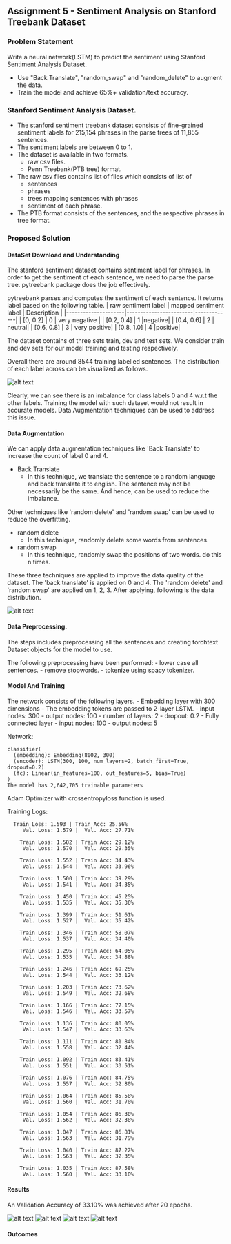 ## Assignment 5 - Sentiment Analysis on Stanford Treebank Dataset

### Problem Statement

Write a neural network(LSTM) to predict the sentiment using Stanford Sentiment Analysis Dataset.
  - Use "Back Translate", "random_swap" and "random_delete" to augment the data.
  - Train the model and achieve 65%+ validation/text accuracy.

### Stanford Sentiment Analysis Dataset.
  - The stanford sentiment treebank dataset consists of fine-grained sentiment labels for 215,154 phrases in the parse trees of 11,855 sentences.
  - The sentiment labels are between 0 to 1.
  - The dataset is available in two formats.
    - raw csv files.
    - Penn Treebank(PTB tree) format.
  - The raw csv files contains list of files which consists of list of 
    - sentences
    - phrases
    - trees mapping sentences with phrases
    - sentiment of each phrase.
  - The PTB format consists of the sentences, and the respective phrases in tree format.

### Proposed Solution

#### DataSet Download and Understanding
  
  The stanford sentiment dataset contains sentiment label for phrases. In order to get the sentiment of each sentence, we need to parse the parse tree. pytreebank<add link> package does the job effectively.

  pytreebank parses and computes the sentiment of each sentence. It returns label based on the following table.
  | raw sentiment label | mapped sentiment label | Description |
  |---------------------|------------------------|-------------|
  | [0, 0.2] | 0 | very negative |
  | [0.2, 0.4] | 1 |negative|
  | [0.4, 0.6] | 2 | neutral|
  | [0.6, 0.8] | 3 | very positive|
  | [0.8, 1.0] | 4 |positive|


  The dataset contains of three sets train, dev and test sets.
  We consider train and dev sets for our model training and testing respectively.

  Overall there are around 8544 training labelled sentences. The distribution of each label across can be visualized as follows.
  
  ![alt text](https://github.com/asravankumar/END2.0/blob/master/session_5/value_counts.png)


  Clearly, we can see there is an imbalance for class labels 0 and 4 w.r.t the other labels. Training the model with such dataset would not result in accurate models.
  Data Augmentation techniques can be used to address this issue.

#### Data Augmentation
  We can apply data augmentation techniques like 'Back Translate' to increase the count of label 0 and 4.
  - Back Translate
    - In this technique, we translate the sentence to a random language and back translate it to english. The sentence may not be necessarily be the same. And hence, can be used to reduce the imbalance.

  Other techniques like 'random delete' and 'random swap' can be used to reduce the overfitting.
  - random delete
    - In this technique, randomly delete some words from sentences.
  - random swap
    - In this technique, randomly swap the positions of two words. do this n times.

  These three techniques are applied to improve the data quality of the dataset.
  The 'back translate' is applied on 0 and 4.
  The 'random delete' and 'random swap' are applied on 1, 2, 3. 
  After applying, following is the data distribution.

  ![alt text](https://github.com/asravankumar/END2.0/blob/master/session_5/value_counts_after_aug.png)


#### Data Preprocessing.
  The steps includes preprocessing all the sentences and creating torchtext Dataset objects for the model to use. 

  The following preprocessing have been performed:
    - lower case all sentences.
    - remove stopwords.
    - tokenize using spacy tokenizer.

####  Model And Training
  The network consists of the following layers.
    - Embedding layer with 300 dimensions
    - The embedding tokens are passed to 2-layer LSTM.
      - input nodes: 300
      - output nodes: 100
      - number of layers: 2
      - dropout: 0.2
    - Fully connected layer
      - input nodes: 100
      - output nodes: 5

  Network:
```
classifier(
  (embedding): Embedding(8002, 300)
  (encoder): LSTM(300, 100, num_layers=2, batch_first=True, dropout=0.2)
  (fc): Linear(in_features=100, out_features=5, bias=True)
)
The model has 2,642,705 trainable parameters
```

  Adam Optimizer with crossentropyloss function is used.


Training Logs:

```
  Train Loss: 1.593 | Train Acc: 25.56%
	 Val. Loss: 1.579 |  Val. Acc: 27.71% 

	Train Loss: 1.582 | Train Acc: 29.12%
	 Val. Loss: 1.570 |  Val. Acc: 29.35% 

	Train Loss: 1.552 | Train Acc: 34.43%
	 Val. Loss: 1.544 |  Val. Acc: 33.96% 

	Train Loss: 1.500 | Train Acc: 39.29%
	 Val. Loss: 1.541 |  Val. Acc: 34.35% 

	Train Loss: 1.450 | Train Acc: 45.25%
	 Val. Loss: 1.535 |  Val. Acc: 35.36% 

	Train Loss: 1.399 | Train Acc: 51.61%
	 Val. Loss: 1.527 |  Val. Acc: 35.42% 

	Train Loss: 1.346 | Train Acc: 58.07%
	 Val. Loss: 1.537 |  Val. Acc: 34.40% 

	Train Loss: 1.295 | Train Acc: 64.05%
	 Val. Loss: 1.535 |  Val. Acc: 34.88% 

	Train Loss: 1.246 | Train Acc: 69.25%
	 Val. Loss: 1.544 |  Val. Acc: 33.12% 

	Train Loss: 1.203 | Train Acc: 73.62%
	 Val. Loss: 1.549 |  Val. Acc: 32.68% 

	Train Loss: 1.166 | Train Acc: 77.15%
	 Val. Loss: 1.546 |  Val. Acc: 33.57% 

	Train Loss: 1.136 | Train Acc: 80.05%
	 Val. Loss: 1.547 |  Val. Acc: 33.63% 

	Train Loss: 1.111 | Train Acc: 81.84%
	 Val. Loss: 1.558 |  Val. Acc: 32.44% 

	Train Loss: 1.092 | Train Acc: 83.41%
	 Val. Loss: 1.551 |  Val. Acc: 33.51% 

	Train Loss: 1.076 | Train Acc: 84.75%
	 Val. Loss: 1.557 |  Val. Acc: 32.80% 

	Train Loss: 1.064 | Train Acc: 85.58%
	 Val. Loss: 1.560 |  Val. Acc: 31.70% 

	Train Loss: 1.054 | Train Acc: 86.30%
	 Val. Loss: 1.562 |  Val. Acc: 32.38% 

	Train Loss: 1.047 | Train Acc: 86.81%
	 Val. Loss: 1.563 |  Val. Acc: 31.79% 

	Train Loss: 1.040 | Train Acc: 87.22%
	 Val. Loss: 1.563 |  Val. Acc: 32.35% 

	Train Loss: 1.035 | Train Acc: 87.58%
	 Val. Loss: 1.560 |  Val. Acc: 33.10% 
```

#### Results
  An Validation Accuracy of 33.10% was achieved after 20 epochs.

  
  ![alt text](https://github.com/asravankumar/END2.0/blob/master/session_5/training_loss.png)
  ![alt text](https://github.com/asravankumar/END2.0/blob/master/session_5/validation_loss.png)
  ![alt text](https://github.com/asravankumar/END2.0/blob/master/session_5/training_accuracy.png)
  ![alt text](https://github.com/asravankumar/END2.0/blob/master/session_5/validation_accuracy.png)

#### Outcomes
```
```
